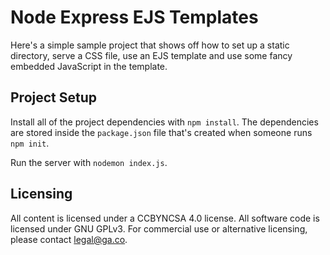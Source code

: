 # Node Express EJS Templates

Here's a simple sample project that shows off how to set up a static directory,
serve a CSS file, use an EJS template and use some fancy embedded JavaScript in
the template.

## Project Setup

Install all of the project dependencies with `npm install`. The dependencies are
stored inside the `package.json` file that's created when someone runs `npm init`.

Run the server with `nodemon index.js`.

## Licensing
All content is licensed under a CC­BY­NC­SA 4.0 license.
All software code is licensed under GNU GPLv3. For commercial use or alternative licensing, please contact legal@ga.co.

